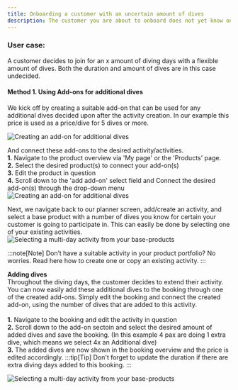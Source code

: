 ```yaml
---
title: Onboarding a customer with an uncertain amount of dives
description: The customer you are about to onboard does not yet know on how many dives he or she will participate. 
---
```


### User case: 
A customer decides to join for an x amount of diving days with a flexible amount of dives. Both the duration and amount of dives are in this case undecided. 

#### Method 1. Using Add-ons for additional dives

We kick off by creating a suitable add-on that can be used for any additional dives decided upon after the activity creation.
In our example this price is used as a price/dive for 5 dives or more.

![Creating an add-on for additional dives](/images/Create_additional_dive_add-on.png)

And connect these add-ons to the desired activity/activities. 
<br>**1.** Navigate to the product overview via 'My page' or the 'Products' page.
<br>**2.** Select the desired product(s) to connect your add-on(s)
<br>**3.** Edit the product in question
<br>**4.** Scroll down to the 'add add-on' select field and Connect the desired add-on(s) through the drop-down menu
![Creating an add-on for additional dives](/images/Connect_add-on_to_product.png)

Next, we navigate back to our planner screen, add/create an activity, and select a base product with a number of dives you know for certain your customer is going to participate in. This can easily be done by selecting one of your existing activities.
![Selecting a multi-day activity from your base-products](/images/Selecting_a_multi-day_activity.png)

:::note[Note]
Don’t have a suitable activity in your product portfolio? No worries. Read here how to create one or copy an existing activity. 
:::

**Adding dives**
<br>Throughout the diving days, the customer decides to extend their activity. You can now easily add these additional dives to the booking through one of the created add-ons. 
Simply edit the booking and connect the created add-on, using the number of dives that are added to this activity. 
<br><br>**1.** Navigate to the booking and edit the activity in question
<br>**2.** Scroll down to the add-on sectoin and select the desired amount of added dives and save the booking. (In this example 4 pax are doing 1 extra dive, which means we select 4x an Additional dive) 
<br>**3.** The added dives are now shown in the booking overview and the price is edited accordingly.
:::tip[Tip] 
Don't forget to update the duration if there are extra diving days added to this booking.
:::

![Selecting a multi-day activity from your base-products](/images/Edit_activity_to_add_add-ons.png)




